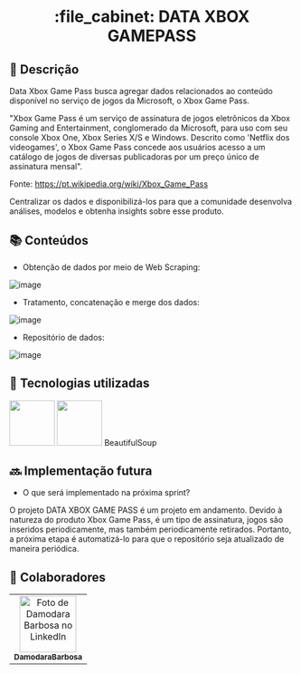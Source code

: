 <h1 align="center">:file_cabinet: DATA XBOX GAMEPASS</h1>

## :memo: Descrição
Data Xbox Game Pass busca agregar dados relacionados ao conteúdo disponível no serviço de jogos da Microsoft, o Xbox Game Pass. 

"Xbox Game Pass é um serviço de assinatura de jogos eletrônicos da Xbox Gaming and Entertainment, conglomerado da Microsoft, para uso com seu console Xbox One, Xbox Series X/S e Windows. Descrito como 'Netflix dos videogames', o Xbox Game Pass concede aos usuários acesso a um catálogo de jogos de diversas publicadoras por um preço único de assinatura mensal". 

Fonte: https://pt.wikipedia.org/wiki/Xbox_Game_Pass


Centralizar os dados e disponibilizá-los para que a comunidade desenvolva análises, modelos e obtenha insights sobre esse produto.


## :books: Conteúdos
* Obtenção de dados por meio de Web Scraping:

![image](https://user-images.githubusercontent.com/107199898/200932946-cf1bd353-96bf-4fa4-9f51-a2580943c80e.png)

* Tratamento, concatenação e merge dos dados:

![image](https://user-images.githubusercontent.com/107199898/200933459-41ce57a2-e676-4478-9d6e-bbf6624a59a1.png)

* Repositório de dados:

![image](https://user-images.githubusercontent.com/107199898/200933761-93977758-18c7-4baa-b792-77e7c6f2e0ce.png)


## :wrench: Tecnologias utilizadas
<img src="https://cdn.jsdelivr.net/gh/devicons/devicon/icons/python/python-original-wordmark.svg" width= 80 height= 80/>
<img src="https://cdn.jsdelivr.net/gh/devicons/devicon/icons/pandas/pandas-original-wordmark.svg" width= 80 height= 80/>
BeautifulSoup

## :soon: Implementação futura
* O que será implementado na próxima sprint?

O projeto DATA XBOX GAME PASS é um projeto em andamento. Devido à natureza do produto Xbox Game Pass, é um tipo de assinatura, jogos são inseridos periodicamente, mas também periodicamente retirados. Portanto, a próxima etapa é automatizá-lo para que o repositório seja atualizado de maneira periódica.

## :handshake: Colaboradores
<table>
  <tr>
    <td align="center">
      <a href="http://github.com/DamodaraBarbosa/">
        <img src="https://media-exp1.licdn.com/dms/image/C4D03AQGUnO9xJVwTvQ/profile-displayphoto-shrink_200_200/0/1656949644967?e=1673481600&v=beta&t=Mrdf7RKfzMnLU-YQixULl3cpbpjxDdJzzw37RVL9Qes" width="100px;" alt="Foto de Damodara Barbosa no LinkedIn"/><br>
        <sub>
          <b>DamodaraBarbosa</b>
        </sub>
      </a>
